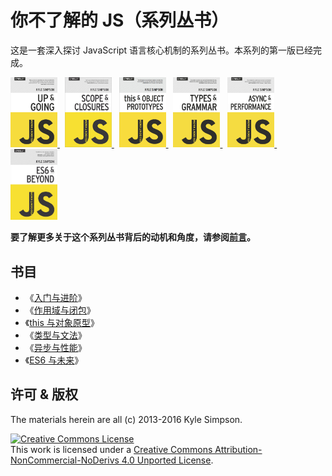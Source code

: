 # 你不了解的 JS（系列丛书）

这是一套深入探讨 JavaScript 语言核心机制的系列丛书。本系列的第一版已经完成。

<a href="http://shop.oreilly.com/product/0636920039303.do">
    <img src="up_going/cover.jpg" width="75">
</a>&nbsp;
<a href="http://shop.oreilly.com/product/0636920026327.do">
    <img src="scope_closures/cover.jpg" width="75">
</a>&nbsp;
<a href="http://shop.oreilly.com/product/0636920033738.do">
    <img src="this_object_prototypes/cover.jpg" width="75">
</a>&nbsp;
<a href="http://shop.oreilly.com/product/0636920033745.do">
    <img src="types_grammar/cover.jpg" width="75">
</a>&nbsp;
<a href="http://shop.oreilly.com/product/0636920033752.do">
    <img src="async_performance/cover.jpg" width="75">
</a>&nbsp;
<a href="http://shop.oreilly.com/product/0636920033769.do">
    <img src="es6_beyond/cover.jpg" width="75">
</a>

**要了解更多关于这个系列丛书背后的动机和角度，请参阅[前言](preface.md)。**

## 书目

- 《[入门与进阶](up_going/README.md)》
- 《[作用域与闭包](scope_closures/README.md)》
- 《[this 与对象原型](this_object_prototypes/README.md)》
- 《[类型与文法](types_grammar/README.md)》
- 《[异步与性能](async_performance/README.md)》
- 《[ES6 与未来](es6_beyond/README.md)》

## 许可 & 版权

The materials herein are all (c) 2013-2016 Kyle Simpson.

<a rel="license" href="http://creativecommons.org/licenses/by-nc-nd/4.0/"><img alt="Creative Commons License" style="border-width:0" src="https://i.creativecommons.org/l/by-nc-nd/4.0/88x31.png" /></a><br />This work is licensed under a <a rel="license" href="http://creativecommons.org/licenses/by-nc-nd/4.0/">Creative Commons Attribution-NonCommercial-NoDerivs 4.0 Unported License</a>.

